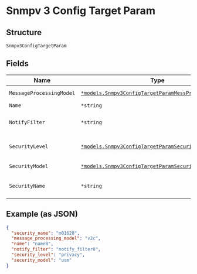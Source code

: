 
# Snmpv 3 Config Target Param

## Structure

`Snmpv3ConfigTargetParam`

## Fields

| Name | Type | Tags | Description |
|  --- | --- | --- | --- |
| `MessageProcessingModel` | [`*models.Snmpv3ConfigTargetParamMessProcessModelEnum`](../../doc/models/snmpv-3-config-target-param-mess-process-model-enum.md) | Optional | enum: `v1`, `v2c`, `v3` |
| `Name` | `*string` | Optional | - |
| `NotifyFilter` | `*string` | Optional | refer to profile-name in notify_filter |
| `SecurityLevel` | [`*models.Snmpv3ConfigTargetParamSecurityLevelEnum`](../../doc/models/snmpv-3-config-target-param-security-level-enum.md) | Optional | enum: `authentication`, `none`, `privacy` |
| `SecurityModel` | [`*models.Snmpv3ConfigTargetParamSecurityModelEnum`](../../doc/models/snmpv-3-config-target-param-security-model-enum.md) | Optional | enum: `usm`, `v1`, `v2c` |
| `SecurityName` | `*string` | Optional | refer to security_name in usm |

## Example (as JSON)

```json
{
  "security_name": "m01620",
  "message_processing_model": "v2c",
  "name": "name8",
  "notify_filter": "notify_filter0",
  "security_level": "privacy",
  "security_model": "usm"
}
```

